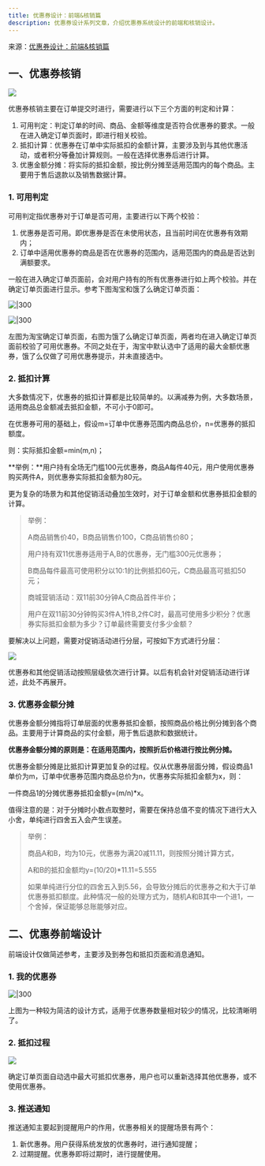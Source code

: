 ```yaml
---
title: 优惠券设计：前端&核销篇
description: 优惠券设计系列文章，介绍优惠券系统设计的前端和核销设计。
---
```


来源：[优惠券设计：前端&核销篇](https://www.woshipm.com/pd/1719332.html)

## 一、优惠券核销

![](https://image.woshipm.com/wp-files/2018/11/H6a6wtNGwH184mtm2G5R.png)

优惠券核销主要在订单提交时进行，需要进行以下三个方面的判定和计算：

1. 可用判定：判定订单的时间、商品、金额等维度是否符合优惠券的要求。一般在进入确定订单页面时，即进行相关校验。
2. 抵扣计算：优惠券在订单中实际抵扣的金额计算，主要涉及到与其他优惠活动，或者积分等叠加计算规则。一般在选择优惠券后进行计算。
3. 优惠金额分摊：将实际的抵扣金额，按比例分摊至适用范围内的每个商品。主要用于售后退款以及销售数据计算。

### 1. 可用判定

可用判定指优惠券对于订单是否可用，主要进行以下两个校验：

1. 优惠券是否可用。即优惠券是否在未使用状态，且当前时间在优惠券有效期内；
2. 订单中适用优惠券的商品是否在优惠券的范围内，适用范围内的商品是否达到满额要求。

一般在进入确定订单页面前，会对用户持有的所有优惠券进行如上两个校验。并在确定订单页面进行显示。参考下图淘宝和饿了么确定订单页面：

![|300](https://image.woshipm.com/wp-files/2018/12/8QF0SmP2AMnhQnF0L5Km.jpeg)      

![|300](https://image.woshipm.com/wp-files/2018/12/L9OBmTlZahBEPGDn9BmW.jpeg)

左图为淘宝确定订单页面，右图为饿了么确定订单页面，两者均在进入确定订单页面前校验了可用优惠券。不同之处在于，淘宝中默认选中了适用的最大金额优惠券，饿了么仅做了可用优惠券提示，并未直接选中。

### 2. 抵扣计算

大多数情况下，优惠券的抵扣计算都是比较简单的。以满减券为例，大多数场景，适用商品总金额减去抵扣金额，不可小于0即可。

在优惠券可用的基础上，假设m=订单中优惠券范围内商品总价，n=优惠券的抵扣额度。

则：实际抵扣金额=min(m,n)；

**举例：**用户持有全场无门槛100元优惠券，商品A每件40元，用户使用优惠券购买两件A，则优惠券实际抵扣金额为80元。

更为复杂的场景为和其他促销活动叠加生效时，对于订单金额和优惠券抵扣金额的计算。

> 举例：
> 
> A商品销售价40，B商品销售价100，C商品销售价80；
> 
> 用户持有双11优惠券适用于A,B的优惠券，无门槛300元优惠券；
> 
> B商品每件最高可使用积分以10:1的比例抵扣60元，C商品最高可抵扣50元；
> 
> 商城营销活动：双11前30分钟A,C商品首件半价；
> 
> 用户在双11前30分钟购买3件A,1件B,2件C时，最高可使用多少积分？优惠券实际抵扣金额为多少？订单最终需要支付多少金额？

要解决以上问题，需要对促销活动进行分层，可按如下方式进行分层：

![](https://image.woshipm.com/wp-files/2018/12/mdZ5aJwtyTrvTCkegeiX.png)

优惠券和其他促销活动按照层级依次进行计算。以后有机会针对促销活动进行详述，此处不再展开。

### 3. 优惠券金额分摊

优惠券金额分摊指将订单层面的优惠券抵扣金额，按照商品价格比例分摊到各个商品。主要用于计算商品的实付金额，用于售后退款和数据统计。

**优惠券金额分摊的原则是：在适用范围内，按照折后价格进行按比例分摊。**

优惠券金额分摊是比抵扣计算更加复杂的过程。仅从优惠券层面分摊，假设商品1单价为m，订单中优惠券范围内商品总价为n，优惠券实际抵扣金额为x，则：

一件商品1的分摊优惠券抵扣金额y=(m/n)*x。

值得注意的是：对于分摊时小数点取整时，需要在保持总值不变的情况下进行大入小舍，单纯进行四舍五入会产生误差。

> 举例：
> 
> 商品A和B，均为10元，优惠券为满20减11.11，则按照分摊计算方式，
> 
> A和B的抵扣金额均y=(10/20)*11.11=5.555
> 
> 如果单纯进行分位的四舍五入到5.56，会导致分摊后的优惠券之和大于订单优惠券抵扣额度。此种情况一般的处理方式为，随机A和B其中一个进1，一个舍掉，保证能够总账能够对应。

## 二、优惠券前端设计

前端设计仅做简述参考，主要涉及到券包和抵扣页面和消息通知。

### 1. 我的优惠券

![|300](https://image.woshipm.com/wp-files/2018/12/abbBAmDsuaIEWUkcXtWl.png)

上图为一种较为简洁的设计方式，适用于优惠券数量相对较少的情况，比较清晰明了。

### 2. 抵扣过程

![](https://image.woshipm.com/wp-files/2018/12/dyteBEdXGeHbot3AXQOx.png)

确定订单页面自动选中最大可抵扣优惠券，用户也可以重新选择其他优惠券，或不使用优惠券。

### 3. 推送通知

推送通知主要起到提醒用户的作用，优惠券相关的提醒场景有两个：

1. 新优惠券。用户获得系统发放的优惠券时，进行通知提醒；
2. 过期提醒。优惠券即将过期时，进行提醒使用。